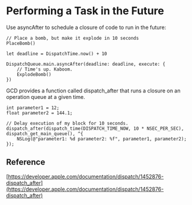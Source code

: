 # Performing a Task in the Future

Use asyncAfter to schedule a closure of code to run in the future:

```swfit
// Place a bomb, but make it explode in 10 seconds
PlaceBomb()

let deadline = DispatchTime.now() + 10

DispatchQueue.main.asyncAfter(deadline: deadline, execute: {
    // Time's up. Kaboom.
    ExplodeBomb()
})
```

GCD provides a function called dispatch_after that runs a closure on an operation queue at a given time.

```objective c
int parameter1 = 12;
float parameter2 = 144.1;

// Delay execution of my block for 10 seconds.
dispatch_after(dispatch_time(DISPATCH_TIME_NOW, 10 * NSEC_PER_SEC), dispatch_get_main_queue(), ^{
    NSLog(@"parameter1: %d parameter2: %f", parameter1, parameter2);
});
```

## Reference

[https://developer.apple.com/documentation/dispatch/1452876-dispatch_after](https://developer.apple.com/documentation/dispatch/1452876-dispatch_after)
